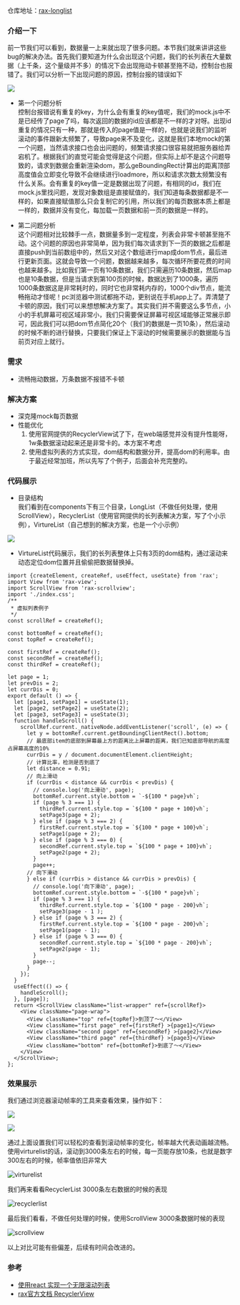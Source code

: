 仓库地址：[rax-longlist](https://github.com/XingGuoZM/native-module/tree/master/rax-longlist) 
### 介绍一下  
前一节我们可以看到，数据量一上来就出现了很多问题。本节我们就来讲讲这些bug的解决办法。首先我们要知道为什么会出现这个问题，我们的长列表在大量数据（上千条，这个量级并不多）的情况下会出现拖动卡顿甚至拖不动，控制台也报错了。我们可以分析一下出现问题的原因，控制台报的错误如下

![](https://img2020.cnblogs.com/blog/1347757/202008/1347757-20200818233701126-388781468.png)

- 第一个问题分析  
  控制台报错说有重复的key，为什么会有重复的key值呢，我们的mock.js中不是已经传了page了吗，每次返回的数据的id应该都是不一样的才对呀。出现id重复的情况只有一种，那就是传入的page值是一样的，也就是说我们的监听滚动的事件跟新太频繁了，导致page来不及变化，这就是我们本地mock的第一个问题，当然请求接口也会出问题的，频繁请求接口很容易就把服务器给弄宕机了。根据我们的直觉可能会觉得是这个问题，但实际上却不是这个问题导致的，请求到数据会重新渲染dom，那么geBoundingRect计算出的距离顶部高度值会立即变化导致不会继续进行loadmore，所以和请求次数太频繁没有什么关系。会有重复的key值一定是数据出现了问题，有相同的id，我们在mock.js里找问题，发现对象数组是直接赋值的，我们知道每条数据都是不一样的，如果直接赋值那么只会复制它的引用，所以我们的每页数据本质上都是一样的，数据并没有变化，每加载一页数据和前一页的数据是一样的。

- 第二问题分析  
  这个问题相对比较棘手一点，数据量多到一定程度，列表会非常卡顿甚至拖不动。这个问题的原因也非常简单，因为我们每次请求到下一页的数据之后都是直接push到当前数组中的，然后又对这个数组进行map成dom节点，最后进行更新页面。这就会导致一个问题，数据越来越多，每次循环所要花费的时间也越来越多。比如我们第一页有10条数据，我们只需遍历10条数据，然后map也是10条数据，但是当请求到第100页的时候，数据达到了1000条，遍历1000条数据这是非常耗时的，同时它也非常耗内存的，1000个div节点，能流畅拖动才怪呢！pc浏览器中测试都拖不动，更别说在手机app上了。弄清楚了卡顿的原因，我们可以来想想解决方案了。其实我们并不需要这么多节点，小小的手机屏幕可视区域非常小，我们只需要保证屏幕可视区域能够正常展示即可，因此我们可以把dom节点简化20个（我们的数据是一页10条），然后滚动的时候不断的进行替换，只要我们保证上下滚动的时候需要展示的数据能与当前页对应上就行。


### 需求  
- 流畅拖动数据，万条数据不报错不卡顿

### 解决方案  
- 深克隆mock每页数据
- 性能优化
  1. 使用官网提供的RecyclerView试了下，在web端感觉并没有提升性能呀，1w条数据滚动起来还是非常卡的。本方案不考虑
  2. 使用虚拟列表的方式实现，dom结构和数据分开，提高dom的利用率。由于最近经常加班，所以先写了个例子，后面会补充完整的。 

### 代码展示  
- 目录结构  
  我们看到在components下有三个目录，LongList（不做任何处理，使用ScrollView），RecyclerList（使用官网提供的长列表解决方案，写了个小示例），VirtureList（自己想到的解决方案，也是一个小示例）

![](https://img2020.cnblogs.com/blog/1347757/202008/1347757-20200823211752134-1548308267.png)

- VirtureList代码展示，我们的长列表整体上只有3页的dom结构，通过滚动来动态定位dom位置并且偷偷把数据替换掉。
```
import {createElement, createRef, useEffect, useState} from 'rax';
import View from 'rax-view';
import ScrollView from 'rax-scrollview';
import './index.css';
/**
 * 虚拟列表例子
 */
const scrollRef = createRef();

const bottomRef = createRef();
const topRef = createRef();

const firstRef = createRef();
const secondRef = createRef();
const thirdRef = createRef();

let page = 1;
let prevDis = 2;
let currDis = 0;
export default () => {
  let [page1, setPage1] = useState(1);
  let [page2, setPage2] = useState(2);
  let [page3, setPage3] = useState(3);
  function handleScroll() {
    scrollRef.current._nativeNode.addEventListener('scroll', (e) => {
      let y = bottomRef.current.getBoundingClientRect().bottom;
      // 最底部item的底部到屏幕最上方的距离比上屏幕的距离，我们已知底部导航的高度占屏幕高度的10%
      currDis = y / document.documentElement.clientHeight;
      // 计算比率，检测是否到底了
      let distance = 0.91;
      // 向上滑动
      if (currDis < distance && currDis < prevDis) {
        // console.log('向上滑动', page);
        bottomRef.current.style.bottom = `-${100 * page}vh`;
        if (page % 3 === 1) {
          thirdRef.current.style.top = `${100 * page + 100}vh`;
          setPage3(page + 2);
        } else if (page % 3 === 2) {
          firstRef.current.style.top = `${100 * page + 100}vh`;
          setPage1(page + 2);
        } else if (page % 3 === 0) {
          secondRef.current.style.top = `${100 * page + 100}vh`;
          setPage2(page + 2);
        }
        page++;
      // 向下滑动
      } else if (currDis > distance && currDis > prevDis) {
        // console.log('向下滑动', page);
        bottomRef.current.style.bottom = `-${100 * page}vh`;
        if (page % 3 === 1) {
          thirdRef.current.style.top = `${100 * page - 200}vh`;
          setPage3(page - 1 );
        } else if (page % 3 === 2) {
          firstRef.current.style.top = `${100 * page - 200}vh`;
          setPage1(page - 1);
        } else if (page % 3 === 0) {
          secondRef.current.style.top = `${100 * page - 200}vh`;
          setPage2(page - 1);
        }
        page--;
      }
    });
  }
  useEffect(() => {
    handleScroll();
  }, [page]);
  return <ScrollView className="list-wrapper" ref={scrollRef}>
    <View className="page-wrap">
      <View className="top" ref={topRef}>到顶了～</View>
      <View className="first page" ref={firstRef} >{page1}</View>
      <View className="second page" ref={secondRef} >{page2}</View>
      <View className="third page" ref={thirdRef} >{page3}</View>
      <View className="bottom" ref={bottomRef}>到底了～</View>
    </View>
  </ScrollView>;
};
```

### 效果展示  
我们通过浏览器滚动帧率的工具来查看效果，操作如下：

![](https://img2020.cnblogs.com/blog/1347757/202008/1347757-20200823212608526-1151238185.png)

![](https://img2020.cnblogs.com/blog/1347757/202008/1347757-20200823212918548-795126173.png)


通过上面设置我们可以轻松的查看到滚动帧率的变化，帧率越大代表动画越流畅。使用virturelist的话，滚动到3000条左右的时候，每一页能存放10条，也就是数字300左右的时候，帧率值依旧非常大

![virturelist](https://img2020.cnblogs.com/blog/1347757/202008/1347757-20200823213242488-610051779.png)

我们再来看看RecyclerList 3000条左右数据的时候的表现

![recyclerlist](https://img2020.cnblogs.com/blog/1347757/202008/1347757-20200823213519771-1310359167.png)

最后我们看看，不做任何处理的时候，使用ScrollView 3000条数据时候的表现 

![scrollview](https://img2020.cnblogs.com/blog/1347757/202008/1347757-20200823214357606-2002414882.png)  

以上对比可能有些偏差，后续有时间会改进的。


### 参考  

- [使用react 实现一个无限滚动列表](https://www.jianshu.com/p/d54d65d20b1c)  
- [rax官方文档 RecyclerView](https://rax.js.org/docs/components/recyclerview)